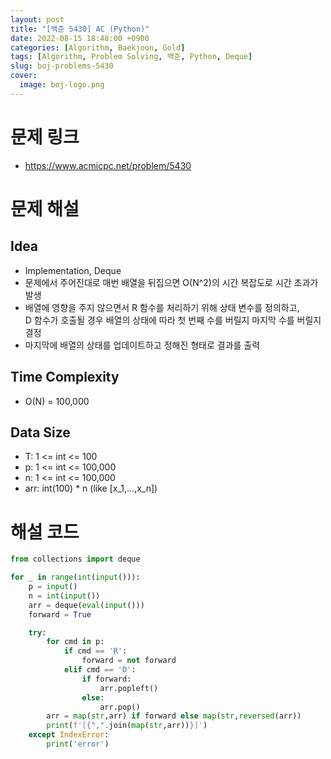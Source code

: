 ```yaml
---
layout: post
title: "[백준 5430] AC (Python)"
date: 2022-08-15 18:48:00 +0900
categories: [Algorithm, Baekjoon, Gold]
tags: [Algorithm, Problem Solving, 백준, Python, Deque]
slug: boj-problems-5430
cover:
  image: boj-logo.png
---
```


# 문제 링크
- https://www.acmicpc.net/problem/5430

# 문제 해설

## Idea
- Implementation, Deque
- 문제에서 주어진대로 매번 배열을 뒤집으면 O(N^2)의 시간 복잡도로 시간 초과가 발생
- 배열에 영향을 주지 않으면서 R 함수를 처리하기 위해 상태 변수를 정의하고,   
  D 함수가 호출될 경우 배열의 상태에 따라 첫 번째 수를 버릴지 마지막 수를 버릴지 결정
- 마지막에 배열의 상태를 업데이트하고 정해진 형태로 결과를 출력

## Time Complexity
- O(N) = 100,000

## Data Size
- T: 1 <= int <= 100
- p: 1 <= int <= 100,000
- n: 1 <= int <= 100,000
- arr: int(100) * n (like [x_1,...,x_n])

# 해설 코드

```python
from collections import deque

for _ in range(int(input())):
    p = input()
    n = int(input())
    arr = deque(eval(input()))
    forward = True

    try:
        for cmd in p:
            if cmd == 'R':
                forward = not forward
            elif cmd == 'D':
                if forward:
                    arr.popleft()
                else:
                    arr.pop()
        arr = map(str,arr) if forward else map(str,reversed(arr))
        print(f'[{",".join(map(str,arr))}]')
    except IndexError:
        print('error')
```